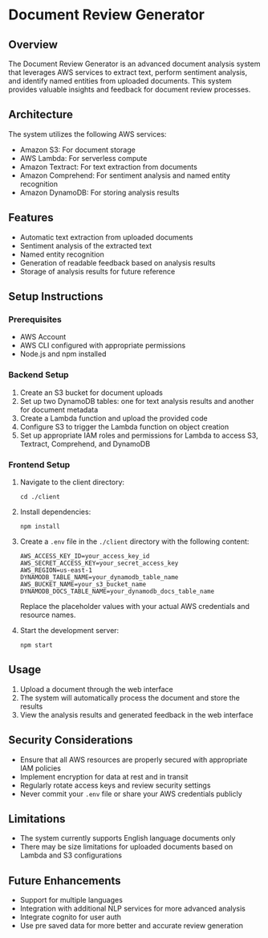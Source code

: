 # Document Review Generator

## Overview

The Document Review Generator is an advanced document analysis system that leverages AWS services to extract text, perform sentiment analysis, and identify named entities from uploaded documents. This system provides valuable insights and feedback for document review processes.

## Architecture

The system utilizes the following AWS services:

- Amazon S3: For document storage
- AWS Lambda: For serverless compute
- Amazon Textract: For text extraction from documents
- Amazon Comprehend: For sentiment analysis and named entity recognition
- Amazon DynamoDB: For storing analysis results

## Features

- Automatic text extraction from uploaded documents
- Sentiment analysis of the extracted text
- Named entity recognition
- Generation of readable feedback based on analysis results
- Storage of analysis results for future reference

## Setup Instructions

### Prerequisites

- AWS Account
- AWS CLI configured with appropriate permissions
- Node.js and npm installed

### Backend Setup

1. Create an S3 bucket for document uploads
2. Set up two DynamoDB tables: one for text analysis results and another for document metadata
3. Create a Lambda function and upload the provided code
4. Configure S3 to trigger the Lambda function on object creation
5. Set up appropriate IAM roles and permissions for Lambda to access S3, Textract, Comprehend, and DynamoDB

### Frontend Setup

1. Navigate to the client directory:
   ```
   cd ./client
   ```

2. Install dependencies:
   ```
   npm install
   ```

3. Create a `.env` file in the `./client` directory with the following content:
   ```
   AWS_ACCESS_KEY_ID=your_access_key_id
   AWS_SECRET_ACCESS_KEY=your_secret_access_key
   AWS_REGION=us-east-1
   DYNAMODB_TABLE_NAME=your_dynamodb_table_name
   AWS_BUCKET_NAME=your_s3_bucket_name
   DYNAMODB_DOCS_TABLE_NAME=your_dynamodb_docs_table_name
   ```
   Replace the placeholder values with your actual AWS credentials and resource names.

4. Start the development server:
   ```
   npm start
   ```

## Usage

1. Upload a document through the web interface
2. The system will automatically process the document and store the results
3. View the analysis results and generated feedback in the web interface

## Security Considerations

- Ensure that all AWS resources are properly secured with appropriate IAM policies
- Implement encryption for data at rest and in transit
- Regularly rotate access keys and review security settings
- Never commit your `.env` file or share your AWS credentials publicly

## Limitations

- The system currently supports English language documents only
- There may be size limitations for uploaded documents based on Lambda and S3 configurations

## Future Enhancements

- Support for multiple languages
- Integration with additional NLP services for more advanced analysis
- Integrate cognito for user auth
- Use pre saved data for more better and accurate review generation
